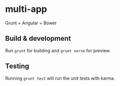 # multi-app

Grunt + Angular + Bower

## Build & development

Run `grunt` for building and `grunt serve` for preview.

## Testing

Running `grunt test` will run the unit tests with karma.
